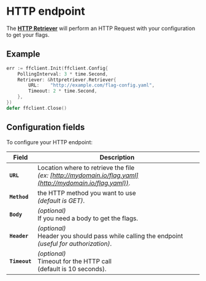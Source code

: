 # HTTP endpoint

The [__HTTP Retriever__](https://pkg.go.dev/github.com/thomaspoignant/go-feature-flag/retriever/httpretriever/#Retriever)
will perform an HTTP Request with your configuration to get your flags.

## Example

```go linenums="1"
err := ffclient.Init(ffclient.Config{
    PollingInterval: 3 * time.Second,
    Retriever: &httpretriever.Retriever{
        URL:    "http://example.com/flag-config.yaml",
        Timeout: 2 * time.Second,
    },
})
defer ffclient.Close()
```

## Configuration fields

To configure your HTTP endpoint:

| Field         | Description                                                                                                     |
|---------------|-----------------------------------------------------------------------------------------------------------------|
| __`URL`__     | Location where to retrieve the file <br/> _(ex: [http://mydomain.io/flag.yaml](http://mydomain.io/flag.yaml))_. |
| __`Method`__  | the HTTP method you want to use <br/>_(default is GET)_.                                                        |
| __`Body`__    | _(optional)_<br/>If you need a body to get the flags.                                                           |
| __`Header`__  | _(optional)_<br/>Header you should pass while calling the endpoint _(useful for authorization)_.                |
| __`Timeout`__ | _(optional)_<br/>Timeout for the HTTP call <br/>(default is 10 seconds).                                        |
